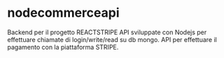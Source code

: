 # nodecommerceapi

Backend per il progetto REACTSTRIPE
API sviluppate con Nodejs per effettuare chiamate di login/write/read su db mongo.
API per effettuare il pagamento con la piattaforma STRIPE.
